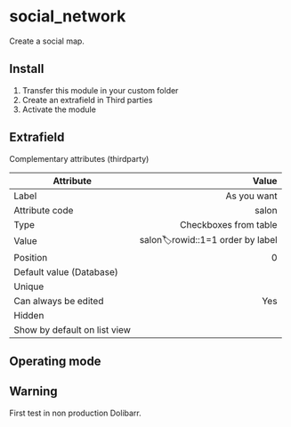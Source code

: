 # social_network
Create a social map.

## Install
1. Transfer this module in your custom folder
2. Create an extrafield in Third parties
3. Activate the module

## Extrafield
Complementary attributes (thirdparty)

| Attribute         | Value  |
| -------------     | -----: |
| Label    |As you want|
| Attribute code    |salon|
| Type | Checkboxes from table|
| Value | salon:label:rowid::1=1 order by label |
| Position | 0 |
| Default value (Database) ||
| Unique ||
| Can always be edited | Yes |
| Hidden ||
| Show by default on list view ||

## Operating mode


## Warning
First test in non production Dolibarr.
